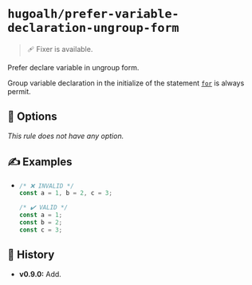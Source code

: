 # `hugoalh/prefer-variable-declaration-ungroup-form`

> 🩹 Fixer is available.

Prefer declare variable in ungroup form.

Group variable declaration in the initialize of the statement [`for`][ecmascript-for] is always permit.

## 🔧 Options

*This rule does not have any option.*

## ✍️ Examples

- ```ts
  /* ❌ INVALID */
  const a = 1, b = 2, c = 3;

  /* ✔️ VALID */
  const a = 1;
  const b = 2;
  const c = 3;
  ```

## 📜 History

- **v0.9.0:** Add.

[ecmascript-for]: https://developer.mozilla.org/en-US/docs/Web/JavaScript/Reference/Statements/for
